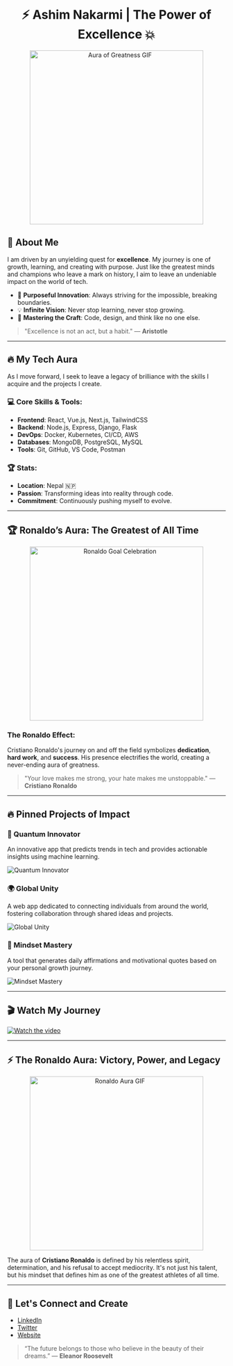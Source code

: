 <!-- GitHub Profile: The Aura of Greatness by Ashim Nakarmi -->

<h1 align="center">⚡ Ashim Nakarmi | The Power of Excellence 💥</h1>
<p align="center">
  <!-- Aura Animation GIF -->
  <img src="https://media.giphy.com/media/3ohhwECdKzRcLzHBs4/giphy.gif" alt="Aura of Greatness GIF" width="400"/>
</p>

## 🌟 About Me
I am driven by an unyielding quest for **excellence**. My journey is one of growth, learning, and creating with purpose. Just like the greatest minds and champions who leave a mark on history, I aim to leave an undeniable impact on the world of tech.

- 🚀 **Purposeful Innovation**: Always striving for the impossible, breaking boundaries.
- 💡 **Infinite Vision**: Never stop learning, never stop growing.
- 🎯 **Mastering the Craft**: Code, design, and think like no one else.

> "Excellence is not an act, but a habit." — **Aristotle**

---

## 🔥 My Tech Aura
As I move forward, I seek to leave a legacy of brilliance with the skills I acquire and the projects I create.

### 💻 Core Skills & Tools:
- **Frontend**: React, Vue.js, Next.js, TailwindCSS
- **Backend**: Node.js, Express, Django, Flask
- **DevOps**: Docker, Kubernetes, CI/CD, AWS
- **Databases**: MongoDB, PostgreSQL, MySQL
- **Tools**: Git, GitHub, VS Code, Postman

### 🏆 Stats:
- **Location**: Nepal 🇳🇵
- **Passion**: Transforming ideas into reality through code.
- **Commitment**: Continuously pushing myself to evolve.

---

## 🏆 Ronaldo’s Aura: The Greatest of All Time

<p align="center">
  <!-- Ronaldo Goal Celebration GIF -->
  <img src="https://media.giphy.com/media/3o6nVDE1XaowzIiSwA/giphy.gif" alt="Ronaldo Goal Celebration" width="400"/>
</p>

### **The Ronaldo Effect:**
Cristiano Ronaldo's journey on and off the field symbolizes **dedication**, **hard work**, and **success**. His presence electrifies the world, creating a never-ending aura of greatness.

> "Your love makes me strong, your hate makes me unstoppable." — **Cristiano Ronaldo**

---

## 🔥 Pinned Projects of Impact

### 🚀 Quantum Innovator
An innovative app that predicts trends in tech and provides actionable insights using machine learning.

![Quantum Innovator](https://path-to-your-image.com/quantum_innovator.png)

### 🌍 Global Unity
A web app dedicated to connecting individuals from around the world, fostering collaboration through shared ideas and projects.

![Global Unity](https://path-to-your-image.com/global_unity.png)

### 🧠 Mindset Mastery
A tool that generates daily affirmations and motivational quotes based on your personal growth journey.

![Mindset Mastery](https://path-to-your-image.com/mindset_mastery.png)

---

## 🎬 Watch My Journey

[![Watch the video](https://img.youtube.com/vi/your-video-id/maxresdefault.jpg)](https://www.youtube.com/watch?v=your-video-id)

---

## ⚡ The Ronaldo Aura: Victory, Power, and Legacy

<p align="center">
  <!-- Ronaldo Aura GIF -->
  <img src="https://media.giphy.com/media/l4FGrHJ9gYcbCl3kE/giphy.gif" alt="Ronaldo Aura GIF" width="400"/>
</p>

The aura of **Cristiano Ronaldo** is defined by his relentless spirit, determination, and his refusal to accept mediocrity. It's not just his talent, but his mindset that defines him as one of the greatest athletes of all time.

---

## 💬 Let's Connect and Create

- [LinkedIn](https://www.linkedin.com/in/ashimnakarmi)
- [Twitter](https://twitter.com/ashimnakarmi)
- [Website](https://www.your-website.com)

> “The future belongs to those who believe in the beauty of their dreams.” — **Eleanor Roosevelt**
